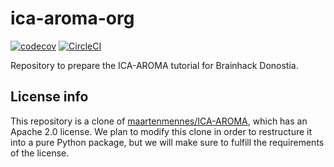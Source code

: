 # ica-aroma-org

[![codecov](https://codecov.io/gh/Brainhack-Donostia/ica-aroma-org/branch/master/graph/badge.svg)](https://codecov.io/gh/Brainhack-Donostia/ica-aroma-org)
[![CircleCI](https://circleci.com/gh/Brainhack-Donostia/ica-aroma-org.svg?branch=master&style=shield)](https://circleci.com/gh/Brainhack-Donostia/ica-aroma-org)

Repository to prepare the ICA-AROMA tutorial for Brainhack Donostia.

## License info

This repository is a clone of [maartenmennes/ICA-AROMA](https://github.com/maartenmennes/ICA-AROMA),
which has an Apache 2.0 license. We plan to modify this clone in order to restructure it into a
pure Python package, but we will make sure to fulfill the requirements of the license.
